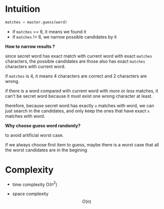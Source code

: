 # Intuition

```python
matches = master.guess(word)
```

- if `matches` == 6, it means we found it
- if `matches` != 6, we narrow possible candidates by it

**How to narrow results ?**

since secret word has exact match with current word with exact `matches` characters,
the possible candidates are those also has exact `matches` characters with current word.

if `matches` is 4, it means 4 characters are correct and 2 characters are wrong.

if there is a word compared with current word with *more* or *less* matches, it can't be secret word because it must exist one wrong character at least.

therefore, because secret word has exactly `x` matches with word, we can just search in the candidates, and only keep the ones that have exact `x` matches with word.

**Why choose guess word randomly?**

to avoid artificial worst case.

if we always choose first item to guess, maybe there is a worst case that all the worst candidates are in the begining

# Complexity

- time complexity
O($n^2$)

- space complexity
$$O(n)$$